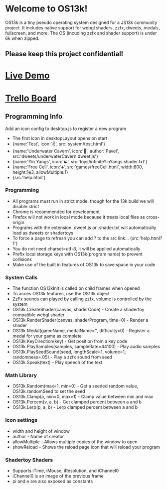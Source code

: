 # Welcome to OS13k!

OS13k is a tiny pseudo operating system designed for a JS13k community project. It includes native support for webgl shaders, zzfx, dweets, medals, fullscreen, and more. The OS (incuding zzfx and shader support) is under 6k when zipped.

## Please keep this project confidential!

# [Live Demo](https://killedbyapixel.github.io/OS13k)
# [Trello Board](https://trello.com/b/1PNeOZfM/os13k)

## Programming Info

Add an icon config to desktop.js to register a new program
- The first icon in desktopLayout opens on start
- {name:'Test', icon:'✌️', src:'system/test.html'}
- {name:'Underwater Cavern', icon:'🌊', author:'Pavel', src:'dweets/underwaterCavern.dweet.js'}
- {name:'Yin Yangs', icon:'☯️', src:'toys/infiniteYinYangs.shader.txt'}
- {name:'Free Cell', icon:'♠️', src:'games/freeCell.html', width:800, height:1e3, allowMultiple:1}
- {src:'help.html'}

### Programming
- All programs must run in strict mode, though for the 13k build we will disable strict
- Chrome is recommended for development
- Firefox will not work in local mode because it treats local files as cross-origin
- Programs with the extension .dweet.js or .shader.txt will automatically load as dweets or shadertoys
- To force a page to refresh you can add ?<version> to the src link... {src:'help.html?1'}
- You do not need charset=utf-8, it will be applied automatically
- Prefix local storage keys with OS13k(program name) to prevent collisions
- Make use of the built in features of OS13k to save space in your code

### System Calls
- The function OS13kInit is called on child frames when opened
- To acces OS13k features, use the OS13k object
- ZzFx sounds can played by calling zzfx, volume is controlled by the system
- OS13k.CreateShader(canvas, shaderCode) - Create a shadertoy compatible webgl shader
- OS13k.RenderShader(canvas, shaderProgram, time=0) - Render a shader
- OS13k.Medal(gameName, medalName='', difficulty=0) - Register a medal for your game as complete
- OS13k.KeyDirection(key) - Get position from a key code
- OS13k.PlaySamples(samples, sampleRate=44100) - Play audio samples
- OS13k.PlaySeedSound(seed, lengthScale=1, volume=1, randomness=.05) - Play a zzfx sound from seed
- OS13k.Speak(text) - Play speech of the text

### Math Library
- OS13k.Random(max=1, min=0) - Get a seeded random value, OS13k.randomSeed to set the seed
- OS13k.Clamp(a, min=0, max=1) - Clamp value between min and max
- OS13k.Percent(v, a, b) - Get clamped percent between a and b
- OS13k.Lerp(p, a, b) - Lerp clamped percent between a and b

### Icon settings
- width and height of window
- author - Name of creator
- allowMultiple - Allows multiple copies of the window to open
- showReload - Shows the reload page icon that will reload your program

### Shadertoy Shaders
 - Supports iTime, iMouse, iResolution, and iChannel0
 - iChannel0 is an image of the previous frame
 - pi and e are also exposed as constants
